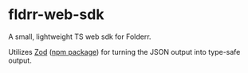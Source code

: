 # fldrr-web-sdk
A small, lightweight TS web sdk for Folderr.

Utilizes [Zod](https://zod.dev) ([npm package](https://npmjs.com/package/zod)) for turning the JSON output into type-safe output.